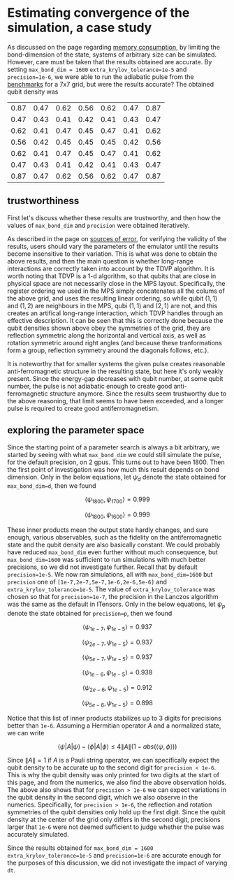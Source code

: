 # Estimating convergence of the simulation, a case study

As discussed on the page regarding [memory consumption](memory.md), by limiting the bond-dimension of the state, systems of arbitrary size can be simulated. However, care must be taken that the results obtained are accurate. By setting `max_bond_dim = 1600` `extra_krylov_tolerance=1e-5` and `precision=1e-6`, we were able to run the adiabatic pulse from the [benchmarks](../benchmarks/index.md#adiabatic-sequence) for a 7x7 grid, but were the results accurate? The obtained qubit density was

<table>
  <tr><td>0.87 </td><td> 0.47 </td><td> 0.62 </td><td> 0.56 </td><td> 0.62 </td><td> 0.47 </td><td> 0.87 </td></tr>
  <tr><td>0.47 </td><td> 0.43 </td><td> 0.41 </td><td> 0.42 </td><td> 0.41 </td><td> 0.43 </td><td> 0.47 </td></tr>
  <tr><td>0.62 </td><td> 0.41 </td><td> 0.47 </td><td> 0.45 </td><td> 0.47 </td><td> 0.41 </td><td> 0.62 </td></tr>
  <tr><td>0.56 </td><td> 0.42 </td><td> 0.45 </td><td> 0.45 </td><td> 0.45 </td><td> 0.42 </td><td> 0.56 </td></tr>
  <tr><td>0.62 </td><td> 0.41 </td><td> 0.47 </td><td> 0.45 </td><td> 0.47 </td><td> 0.41 </td><td> 0.62 </td></tr>
  <tr><td>0.47 </td><td> 0.43 </td><td> 0.41 </td><td> 0.42 </td><td> 0.41 </td><td> 0.43 </td><td> 0.47 </td></tr>
  <tr><td>0.87 </td><td> 0.47 </td><td> 0.62 </td><td> 0.56 </td><td> 0.62 </td><td> 0.47 </td><td> 0.87 </td></tr>
</table>

## trustworthiness

First let's discuss whether these results are trustworthy, and then how the values of `max_bond_dim` and `precision` were obtained iteratively.

As described in the page on [sources of error](errors.md#truncation-of-the-state), for verifying the validity of the results, users should vary the parameters of the emulator until the results become insensitive to their variation. This is what was done to obtain the above results, and then the main question is whether long-range interactions are correctly taken into account by the TDVP algorithm. It is worth noting that TDVP is a 1-d algorithm, so that qubits that are close in physical space are not necessarily close in the MPS layout. Specifically, the register ordering we used in the MPS simply concatenates all the colums of the above grid, and uses the resulting linear ordering, so while qubit $(1,1)$ and $(1,2)$ are neighbours in the MPS, qubi $(1,1)$ and $(2,1)$ are not, and this creates an artifical long-range interaction, which TDVP handles through an effective description. It can be seen that this is correctly done because the qubit densities shown above obey the symmetries of the grid, they are reflection symmetric along the horizontal and vertical axis, as well as rotation symmetric around right angles (and because these tranformations form a group, reflection symmetry around the diagonals follows, etc.).

It is noteworthy that for smaller systems the given pulse creates reasonable anti-ferromagnetic structure in the resulting state, but here it's only weakly present. Since the energy-gap decreases with qubit number, at some qubit number, the pulse is not adiabatic enough to create good anti-ferromagnetic structure anymore. Since the results seem trustworthy due to the above reasoning, that limit seems to have been exceeded, and a longer pulse is required to create good antiferromagnetism.

## exploring the parameter space

Since the starting point of a parameter search is always a bit arbitrary, we started by seeing with what `max_bond_dim` we could still simulate the pulse, for the default precision, on 2 gpus. This turns out to have been 1800. Then the first point of investigation was how much this result depends on bond dimension. Only in the below equations, let $\psi_d$ denote the state obtained for `max_bond_dim=d`, then we found

$$
\langle\psi_{1800}, \psi_{1700}\rangle = 0.999
$$

$$
\langle\psi_{1800}, \psi_{1600}\rangle = 0.999
$$

These inner products mean the output state hardly changes, and sure enough, various observables, such as the fidelity on the antiferromagnetic state and the qubit density are also basically constant.
We could probably have reduced `max_bond_dim` even further without much consequence, but `max_bond_dim=1600` was sufficient to run simulations with much better precisions, so we did not investigate further. Recall that by default `precision=1e-5`. We now ran simulations, all with `max_bond_dim=1600` but `precision` one of `[1e-7,2e-7,5e-7,1e-6,2e-6,5e-6]` and `extra_krylov_tolerance=1e-5`. The value of `extra_krylov_tolerance` was chosen so that for `precision=1e-7`, the precision in the Lanczos algorithm was the same as the default in ITensors. Only in the below equations, let $\psi_p$ denote the state obtained for `precision=p`, then we found

$$
\langle\psi_{1e-7}, \psi_{1e-5}\rangle = 0.937
$$

$$
\langle\psi_{2e-7}, \psi_{1e-5}\rangle = 0.937
$$

$$
\langle\psi_{5e-7}, \psi_{1e-5}\rangle = 0.937
$$

$$
\langle\psi_{1e-6}, \psi_{1e-5}\rangle = 0.938
$$

$$
\langle\psi_{2e-6}, \psi_{1e-5}\rangle = 0.912
$$

$$
\langle\psi_{5e-6}, \psi_{1e-5}\rangle = 0.898
$$

Notice that this list of inner products stabilizes up to 3 digits for precisions better than `1e-6`. Assuming a Hermitian operator $A$ and a normalized state, we can write

$$
\langle\psi |A | \psi \rangle - \langle \phi | A | \phi \rangle \leq 4 \| A \| (1 - abs(\langle \psi, \phi \rangle))
$$

Since $\|A\| = 1$ if $A$ is a Pauli string operator, we can specifically expect the qubit density to be accurate up to the second digit for `precision < 1e-6`. This is why the qubit density was only printed for two digits at the start of this page, and from the numerics, we also find the above observation holds. The above also shows that for `precision > 1e-6` we can expect variations in the qubit density in the second digit, which we also observe in the numerics. Specifically, for `precision > 1e-6`, the reflection and rotation symmetries of the qubit densities only hold up the first digit. Since the qubit density at the center of the grid only differs in the second digit, precisions larger that `1e-6` were not deemed sufficient to judge whether the pulse was accurately simulated.

Since the results obtained for `max_bond_dim = 1600` `extra_krylov_tolerance=1e-5` and `precision=1e-6` are accurate enough for the purposes of this discussion, we did not investigate the impact of varying `dt`.
